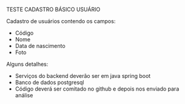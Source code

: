 TESTE CADASTRO BÁSICO USUÁRIO

Cadastro de usuários contendo os campos:

- Código
- Nome
- Data de nascimento
- Foto

Alguns detalhes:
- Serviços do backend deverão ser em java spring boot
- Banco de dados postgresql
- Código deverá ser comitado no github e depois nos enviado para análise